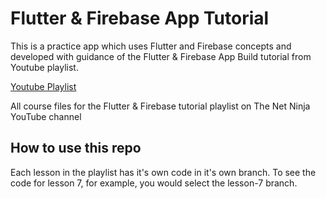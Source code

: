 # Flutter & Firebase App Tutorial

This is a practice app which uses Flutter and Firebase concepts and developed with guidance of the Flutter & Firebase App Build tutorial from Youtube playlist.

[Youtube Playlist](https://www.youtube.com/playlist?list=PL4cUxeGkcC9j--TKIdkb3ISfRbJeJYQwC)

All course files for the Flutter & Firebase tutorial playlist on The Net Ninja YouTube channel

## How to use this repo
Each lesson in the playlist has it's own code in it's own branch. To see the code for lesson 7, for example, you would select the lesson-7 branch.